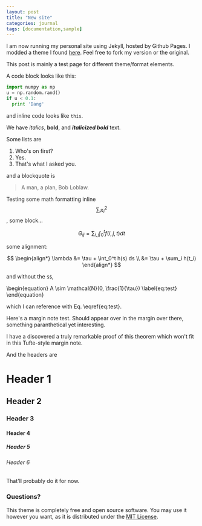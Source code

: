 ```yaml
---
layout: post
title: "New site"
categories: journal
tags: [documentation,sample]
---
```


I am now running my personal site using Jekyll, hosted by Github Pages.  I modded a theme I found [here](https://github.com/lenpaul/lagrange).  Feel free to fork my version or the original.

This post is mainly a test page for different theme/format elements.

A code block looks like this:

```python
import numpy as np
u = np.random.rand()
if u < 0.1:
  print 'Dang'
```

and inline code looks like `this`.

We have *italics*, **bold**, and ***italicized bold*** text.

Some lists are

1. Who's on first?
2. Yes.
3. That's what I asked you.

and a blockquote is

> A man, a plan, Bob Loblaw.

Testing some math formatting inline $$\sum_i x_i^2$$, some block...

$$\Theta_{ij} = \sum_{i,j} \int_0^t f(i,j,t) dt$$

some alignment:

$$
\begin{align*}
\lambda &= \tau + \int_0^t h(s) ds \\
 &= \tau + \sum_i h(t_i)
\end{align*}
$$

and without the `$$`,

\begin{equation}
A \sim \mathcal{N}(0, \frac{1}{\tau})
\label{eq:test}
\end{equation}

which I can reference with Eq. \eqref{eq:test}.

Here's a margin note test.  Should appear over in the margin over there, something paranthetical yet interesting. 

<div class="marginnote">I have a discovered a truly remarkable proof of this theorem which won't fit in this Tufte-style margin note.</div>

And the headers are

# Header 1

## Header 2

### Header 3

#### Header 4

##### Header 5

###### Header 6

That'll probably do it for now.

### Questions?

This theme is completely free and open source software. You may use it however you want, as it is distributed under the [MIT License](http://choosealicense.com/licenses/mit/). 
